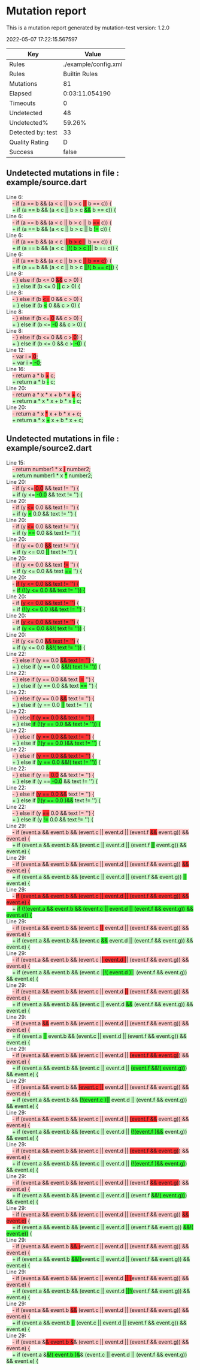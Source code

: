 # Mutation report
This is a mutation report generated by mutation-test version: 1.2.0

2022-05-07 17:22:15.567597

| Key           | Value                     |
| ------------- | ------------------------- |
| Rules         | ./example/config.xml           |
| Rules         | Builtin Rules           |
| Mutations     | 81                        |
| Elapsed     | 0:03:11.054190                        |
| Timeouts      | 0                        |
| Undetected    | 48                        |
| Undetected%   | 59.26%                        |
| Detected by: test            | 33         |
| Quality Rating | D |
| Success | false |


## Undetected mutations in file : example/source.dart
Line 6:<br>
&nbsp;&nbsp;&nbsp;&nbsp;<span style="background-color: rgb(255, 200, 200);">-   if (a == b && (a < c || b > c <span style="background-color: rgb(255, 50, 50);">||</span> b == c)) {</span><br>
&nbsp;&nbsp;&nbsp;&nbsp;<span style="background-color: rgb(200, 255, 200);">+   if (a == b && (a < c || b > c <span style="background-color: rgb(50, 255, 50);">&&</span> b == c)) {</span><br>
Line 6:<br>
&nbsp;&nbsp;&nbsp;&nbsp;<span style="background-color: rgb(255, 200, 200);">-   if (a == b && (a < c || b > c || b <span style="background-color: rgb(255, 50, 50);">==</span> c)) {</span><br>
&nbsp;&nbsp;&nbsp;&nbsp;<span style="background-color: rgb(200, 255, 200);">+   if (a == b && (a < c || b > c || b <span style="background-color: rgb(50, 255, 50);">!=</span> c)) {</span><br>
Line 6:<br>
&nbsp;&nbsp;&nbsp;&nbsp;<span style="background-color: rgb(255, 200, 200);">-   if (a == b && (a < c |<span style="background-color: rgb(255, 50, 50);">| b > c |</span>| b == c)) {</span><br>
&nbsp;&nbsp;&nbsp;&nbsp;<span style="background-color: rgb(200, 255, 200);">+   if (a == b && (a < c |<span style="background-color: rgb(50, 255, 50);">|!( b > c )|</span>| b == c)) {</span><br>
Line 6:<br>
&nbsp;&nbsp;&nbsp;&nbsp;<span style="background-color: rgb(255, 200, 200);">-   if (a == b && (a < c || b > c <span style="background-color: rgb(255, 50, 50);">|| b == c)</span>) {</span><br>
&nbsp;&nbsp;&nbsp;&nbsp;<span style="background-color: rgb(200, 255, 200);">+   if (a == b && (a < c || b > c <span style="background-color: rgb(50, 255, 50);">||!( b == c))</span>) {</span><br>
Line 8:<br>
&nbsp;&nbsp;&nbsp;&nbsp;<span style="background-color: rgb(255, 200, 200);">-   } else if (b <= 0 <span style="background-color: rgb(255, 50, 50);">&&</span> c > 0) {</span><br>
&nbsp;&nbsp;&nbsp;&nbsp;<span style="background-color: rgb(200, 255, 200);">+   } else if (b <= 0 <span style="background-color: rgb(50, 255, 50);">||</span> c > 0) {</span><br>
Line 8:<br>
&nbsp;&nbsp;&nbsp;&nbsp;<span style="background-color: rgb(255, 200, 200);">-   } else if (b <span style="background-color: rgb(255, 50, 50);"><=</span> 0 && c > 0) {</span><br>
&nbsp;&nbsp;&nbsp;&nbsp;<span style="background-color: rgb(200, 255, 200);">+   } else if (b <span style="background-color: rgb(50, 255, 50);"><</span> 0 && c > 0) {</span><br>
Line 8:<br>
&nbsp;&nbsp;&nbsp;&nbsp;<span style="background-color: rgb(255, 200, 200);">-   } else if (b <=<span style="background-color: rgb(255, 50, 50);"> 0</span> && c > 0) {</span><br>
&nbsp;&nbsp;&nbsp;&nbsp;<span style="background-color: rgb(200, 255, 200);">+   } else if (b <=<span style="background-color: rgb(50, 255, 50);"> -0</span> && c > 0) {</span><br>
Line 8:<br>
&nbsp;&nbsp;&nbsp;&nbsp;<span style="background-color: rgb(255, 200, 200);">-   } else if (b <= 0 && c ><span style="background-color: rgb(255, 50, 50);"> 0</span>) {</span><br>
&nbsp;&nbsp;&nbsp;&nbsp;<span style="background-color: rgb(200, 255, 200);">+   } else if (b <= 0 && c ><span style="background-color: rgb(50, 255, 50);"> -0</span>) {</span><br>
Line 12:<br>
&nbsp;&nbsp;&nbsp;&nbsp;<span style="background-color: rgb(255, 200, 200);">-   var i =<span style="background-color: rgb(255, 50, 50);"> 0</span>;</span><br>
&nbsp;&nbsp;&nbsp;&nbsp;<span style="background-color: rgb(200, 255, 200);">+   var i =<span style="background-color: rgb(50, 255, 50);"> -0</span>;</span><br>
Line 16:<br>
&nbsp;&nbsp;&nbsp;&nbsp;<span style="background-color: rgb(255, 200, 200);">-   return a \* b <span style="background-color: rgb(255, 50, 50);">+</span> c;</span><br>
&nbsp;&nbsp;&nbsp;&nbsp;<span style="background-color: rgb(200, 255, 200);">+   return a \* b <span style="background-color: rgb(50, 255, 50);">-</span> c;</span><br>
Line 20:<br>
&nbsp;&nbsp;&nbsp;&nbsp;<span style="background-color: rgb(255, 200, 200);">-   return a \* x \* x + b \* x <span style="background-color: rgb(255, 50, 50);">+</span> c;</span><br>
&nbsp;&nbsp;&nbsp;&nbsp;<span style="background-color: rgb(200, 255, 200);">+   return a \* x \* x + b \* x <span style="background-color: rgb(50, 255, 50);">-</span> c;</span><br>
Line 20:<br>
&nbsp;&nbsp;&nbsp;&nbsp;<span style="background-color: rgb(255, 200, 200);">-   return a \* x <span style="background-color: rgb(255, 50, 50);">\*</span> x + b \* x + c;</span><br>
&nbsp;&nbsp;&nbsp;&nbsp;<span style="background-color: rgb(200, 255, 200);">+   return a \* x <span style="background-color: rgb(50, 255, 50);">+</span> x + b \* x + c;</span><br>


## Undetected mutations in file : example/source2.dart
Line 15:<br>
&nbsp;&nbsp;&nbsp;&nbsp;<span style="background-color: rgb(255, 200, 200);">-     return number1 \* x <span style="background-color: rgb(255, 50, 50);">/</span> number2;</span><br>
&nbsp;&nbsp;&nbsp;&nbsp;<span style="background-color: rgb(200, 255, 200);">+     return number1 \* x <span style="background-color: rgb(50, 255, 50);">\*</span> number2;</span><br>
Line 20:<br>
&nbsp;&nbsp;&nbsp;&nbsp;<span style="background-color: rgb(255, 200, 200);">-     if (y <=<span style="background-color: rgb(255, 50, 50);"> 0.0</span> && text != '') {</span><br>
&nbsp;&nbsp;&nbsp;&nbsp;<span style="background-color: rgb(200, 255, 200);">+     if (y <=<span style="background-color: rgb(50, 255, 50);"> -0.0</span> && text != '') {</span><br>
Line 20:<br>
&nbsp;&nbsp;&nbsp;&nbsp;<span style="background-color: rgb(255, 200, 200);">-     if (y <span style="background-color: rgb(255, 50, 50);"><=</span> 0.0 && text != '') {</span><br>
&nbsp;&nbsp;&nbsp;&nbsp;<span style="background-color: rgb(200, 255, 200);">+     if (y <span style="background-color: rgb(50, 255, 50);"><</span> 0.0 && text != '') {</span><br>
Line 20:<br>
&nbsp;&nbsp;&nbsp;&nbsp;<span style="background-color: rgb(255, 200, 200);">-     if (y <span style="background-color: rgb(255, 50, 50);"><=</span> 0.0 && text != '') {</span><br>
&nbsp;&nbsp;&nbsp;&nbsp;<span style="background-color: rgb(200, 255, 200);">+     if (y <span style="background-color: rgb(50, 255, 50);">==</span> 0.0 && text != '') {</span><br>
Line 20:<br>
&nbsp;&nbsp;&nbsp;&nbsp;<span style="background-color: rgb(255, 200, 200);">-     if (y <= 0.0 <span style="background-color: rgb(255, 50, 50);">&&</span> text != '') {</span><br>
&nbsp;&nbsp;&nbsp;&nbsp;<span style="background-color: rgb(200, 255, 200);">+     if (y <= 0.0 <span style="background-color: rgb(50, 255, 50);">||</span> text != '') {</span><br>
Line 20:<br>
&nbsp;&nbsp;&nbsp;&nbsp;<span style="background-color: rgb(255, 200, 200);">-     if (y <= 0.0 && text <span style="background-color: rgb(255, 50, 50);">!=</span> '') {</span><br>
&nbsp;&nbsp;&nbsp;&nbsp;<span style="background-color: rgb(200, 255, 200);">+     if (y <= 0.0 && text <span style="background-color: rgb(50, 255, 50);">==</span> '') {</span><br>
Line 20:<br>
&nbsp;&nbsp;&nbsp;&nbsp;<span style="background-color: rgb(255, 200, 200);">-    <span style="background-color: rgb(255, 50, 50);"> if (y <= 0.0 && text != '') {</span></span><br>
&nbsp;&nbsp;&nbsp;&nbsp;<span style="background-color: rgb(200, 255, 200);">+    <span style="background-color: rgb(50, 255, 50);"> if (!(y <= 0.0 && text != '')) {</span></span><br>
Line 20:<br>
&nbsp;&nbsp;&nbsp;&nbsp;<span style="background-color: rgb(255, 200, 200);">-     if <span style="background-color: rgb(255, 50, 50);">(y <= 0.0 && text != '')</span> {</span><br>
&nbsp;&nbsp;&nbsp;&nbsp;<span style="background-color: rgb(200, 255, 200);">+     if <span style="background-color: rgb(50, 255, 50);">(!(y <= 0.0 )&& text != '')</span> {</span><br>
Line 20:<br>
&nbsp;&nbsp;&nbsp;&nbsp;<span style="background-color: rgb(255, 200, 200);">-     if <span style="background-color: rgb(255, 50, 50);">(y <= 0.0 && text != '')</span> {</span><br>
&nbsp;&nbsp;&nbsp;&nbsp;<span style="background-color: rgb(200, 255, 200);">+     if <span style="background-color: rgb(50, 255, 50);">(y <= 0.0 &&!( text != ''))</span> {</span><br>
Line 20:<br>
&nbsp;&nbsp;&nbsp;&nbsp;<span style="background-color: rgb(255, 200, 200);">-     if (y <= 0.0 <span style="background-color: rgb(255, 50, 50);">&& text != '')</span> {</span><br>
&nbsp;&nbsp;&nbsp;&nbsp;<span style="background-color: rgb(200, 255, 200);">+     if (y <= 0.0 <span style="background-color: rgb(50, 255, 50);">&&!( text != ''))</span> {</span><br>
Line 22:<br>
&nbsp;&nbsp;&nbsp;&nbsp;<span style="background-color: rgb(255, 200, 200);">-     } else if (y == 0.0 <span style="background-color: rgb(255, 50, 50);">&& text != '')</span> {</span><br>
&nbsp;&nbsp;&nbsp;&nbsp;<span style="background-color: rgb(200, 255, 200);">+     } else if (y == 0.0 <span style="background-color: rgb(50, 255, 50);">&&!( text != ''))</span> {</span><br>
Line 22:<br>
&nbsp;&nbsp;&nbsp;&nbsp;<span style="background-color: rgb(255, 200, 200);">-     } else if (y == 0.0 && text <span style="background-color: rgb(255, 50, 50);">!=</span> '') {</span><br>
&nbsp;&nbsp;&nbsp;&nbsp;<span style="background-color: rgb(200, 255, 200);">+     } else if (y == 0.0 && text <span style="background-color: rgb(50, 255, 50);">==</span> '') {</span><br>
Line 22:<br>
&nbsp;&nbsp;&nbsp;&nbsp;<span style="background-color: rgb(255, 200, 200);">-     } else if (y == 0.0 <span style="background-color: rgb(255, 50, 50);">&&</span> text != '') {</span><br>
&nbsp;&nbsp;&nbsp;&nbsp;<span style="background-color: rgb(200, 255, 200);">+     } else if (y == 0.0 <span style="background-color: rgb(50, 255, 50);">||</span> text != '') {</span><br>
Line 22:<br>
&nbsp;&nbsp;&nbsp;&nbsp;<span style="background-color: rgb(255, 200, 200);">-     } else<span style="background-color: rgb(255, 50, 50);"> if (y == 0.0 && text != '') {</span></span><br>
&nbsp;&nbsp;&nbsp;&nbsp;<span style="background-color: rgb(200, 255, 200);">+     } else<span style="background-color: rgb(50, 255, 50);"> if (!(y == 0.0 && text != '')) {</span></span><br>
Line 22:<br>
&nbsp;&nbsp;&nbsp;&nbsp;<span style="background-color: rgb(255, 200, 200);">-     } else if <span style="background-color: rgb(255, 50, 50);">(y == 0.0 && text != '')</span> {</span><br>
&nbsp;&nbsp;&nbsp;&nbsp;<span style="background-color: rgb(200, 255, 200);">+     } else if <span style="background-color: rgb(50, 255, 50);">(!(y == 0.0 )&& text != '')</span> {</span><br>
Line 22:<br>
&nbsp;&nbsp;&nbsp;&nbsp;<span style="background-color: rgb(255, 200, 200);">-     } else if <span style="background-color: rgb(255, 50, 50);">(y == 0.0 && text != '')</span> {</span><br>
&nbsp;&nbsp;&nbsp;&nbsp;<span style="background-color: rgb(200, 255, 200);">+     } else if <span style="background-color: rgb(50, 255, 50);">(y == 0.0 &&!( text != ''))</span> {</span><br>
Line 22:<br>
&nbsp;&nbsp;&nbsp;&nbsp;<span style="background-color: rgb(255, 200, 200);">-     } else if (y ==<span style="background-color: rgb(255, 50, 50);"> 0.0</span> && text != '') {</span><br>
&nbsp;&nbsp;&nbsp;&nbsp;<span style="background-color: rgb(200, 255, 200);">+     } else if (y ==<span style="background-color: rgb(50, 255, 50);"> -0.0</span> && text != '') {</span><br>
Line 22:<br>
&nbsp;&nbsp;&nbsp;&nbsp;<span style="background-color: rgb(255, 200, 200);">-     } else if <span style="background-color: rgb(255, 50, 50);">(y == 0.0 &&</span> text != '') {</span><br>
&nbsp;&nbsp;&nbsp;&nbsp;<span style="background-color: rgb(200, 255, 200);">+     } else if <span style="background-color: rgb(50, 255, 50);">(!(y == 0.0 )&&</span> text != '') {</span><br>
Line 22:<br>
&nbsp;&nbsp;&nbsp;&nbsp;<span style="background-color: rgb(255, 200, 200);">-     } else if (y <span style="background-color: rgb(255, 50, 50);">==</span> 0.0 && text != '') {</span><br>
&nbsp;&nbsp;&nbsp;&nbsp;<span style="background-color: rgb(200, 255, 200);">+     } else if (y <span style="background-color: rgb(50, 255, 50);">!=</span> 0.0 && text != '') {</span><br>
Line 29:<br>
&nbsp;&nbsp;&nbsp;&nbsp;<span style="background-color: rgb(255, 200, 200);">-     if (event.a && event.b && (event.c || event.d || (event.f <span style="background-color: rgb(255, 50, 50);">&&</span> event.g)) && event.e) {</span><br>
&nbsp;&nbsp;&nbsp;&nbsp;<span style="background-color: rgb(200, 255, 200);">+     if (event.a && event.b && (event.c || event.d || (event.f <span style="background-color: rgb(50, 255, 50);">||</span> event.g)) && event.e) {</span><br>
Line 29:<br>
&nbsp;&nbsp;&nbsp;&nbsp;<span style="background-color: rgb(255, 200, 200);">-     if (event.a && event.b && (event.c || event.d || (event.f && event.g)) <span style="background-color: rgb(255, 50, 50);">&&</span> event.e) {</span><br>
&nbsp;&nbsp;&nbsp;&nbsp;<span style="background-color: rgb(200, 255, 200);">+     if (event.a && event.b && (event.c || event.d || (event.f && event.g)) <span style="background-color: rgb(50, 255, 50);">||</span> event.e) {</span><br>
Line 29:<br>
&nbsp;&nbsp;&nbsp;&nbsp;<span style="background-color: rgb(255, 200, 200);">-    <span style="background-color: rgb(255, 50, 50);"> if (event.a && event.b && (event.c || event.d || (event.f && event.g)) && event.e) {</span></span><br>
&nbsp;&nbsp;&nbsp;&nbsp;<span style="background-color: rgb(200, 255, 200);">+    <span style="background-color: rgb(50, 255, 50);"> if (!(event.a && event.b && (event.c || event.d || (event.f && event.g)) && event.e)) {</span></span><br>
Line 29:<br>
&nbsp;&nbsp;&nbsp;&nbsp;<span style="background-color: rgb(255, 200, 200);">-     if (event.a && event.b && (event.c <span style="background-color: rgb(255, 50, 50);">||</span> event.d || (event.f && event.g)) && event.e) {</span><br>
&nbsp;&nbsp;&nbsp;&nbsp;<span style="background-color: rgb(200, 255, 200);">+     if (event.a && event.b && (event.c <span style="background-color: rgb(50, 255, 50);">&&</span> event.d || (event.f && event.g)) && event.e) {</span><br>
Line 29:<br>
&nbsp;&nbsp;&nbsp;&nbsp;<span style="background-color: rgb(255, 200, 200);">-     if (event.a && event.b && (event.c |<span style="background-color: rgb(255, 50, 50);">| event.d |</span>| (event.f && event.g)) && event.e) {</span><br>
&nbsp;&nbsp;&nbsp;&nbsp;<span style="background-color: rgb(200, 255, 200);">+     if (event.a && event.b && (event.c |<span style="background-color: rgb(50, 255, 50);">|!( event.d )|</span>| (event.f && event.g)) && event.e) {</span><br>
Line 29:<br>
&nbsp;&nbsp;&nbsp;&nbsp;<span style="background-color: rgb(255, 200, 200);">-     if (event.a && event.b && (event.c || event.d <span style="background-color: rgb(255, 50, 50);">||</span> (event.f && event.g)) && event.e) {</span><br>
&nbsp;&nbsp;&nbsp;&nbsp;<span style="background-color: rgb(200, 255, 200);">+     if (event.a && event.b && (event.c || event.d <span style="background-color: rgb(50, 255, 50);">&&</span> (event.f && event.g)) && event.e) {</span><br>
Line 29:<br>
&nbsp;&nbsp;&nbsp;&nbsp;<span style="background-color: rgb(255, 200, 200);">-     if (event.a <span style="background-color: rgb(255, 50, 50);">&&</span> event.b && (event.c || event.d || (event.f && event.g)) && event.e) {</span><br>
&nbsp;&nbsp;&nbsp;&nbsp;<span style="background-color: rgb(200, 255, 200);">+     if (event.a <span style="background-color: rgb(50, 255, 50);">||</span> event.b && (event.c || event.d || (event.f && event.g)) && event.e) {</span><br>
Line 29:<br>
&nbsp;&nbsp;&nbsp;&nbsp;<span style="background-color: rgb(255, 200, 200);">-     if (event.a && event.b && (event.c || event.d || <span style="background-color: rgb(255, 50, 50);">(event.f && event.g)</span>) && event.e) {</span><br>
&nbsp;&nbsp;&nbsp;&nbsp;<span style="background-color: rgb(200, 255, 200);">+     if (event.a && event.b && (event.c || event.d || <span style="background-color: rgb(50, 255, 50);">(event.f &&!( event.g))</span>) && event.e) {</span><br>
Line 29:<br>
&nbsp;&nbsp;&nbsp;&nbsp;<span style="background-color: rgb(255, 200, 200);">-     if (event.a && event.b && <span style="background-color: rgb(255, 50, 50);">(event.c ||</span> event.d || (event.f && event.g)) && event.e) {</span><br>
&nbsp;&nbsp;&nbsp;&nbsp;<span style="background-color: rgb(200, 255, 200);">+     if (event.a && event.b && <span style="background-color: rgb(50, 255, 50);">(!(event.c )||</span> event.d || (event.f && event.g)) && event.e) {</span><br>
Line 29:<br>
&nbsp;&nbsp;&nbsp;&nbsp;<span style="background-color: rgb(255, 200, 200);">-     if (event.a && event.b && (event.c || event.d || <span style="background-color: rgb(255, 50, 50);">(event.f &&</span> event.g)) && event.e) {</span><br>
&nbsp;&nbsp;&nbsp;&nbsp;<span style="background-color: rgb(200, 255, 200);">+     if (event.a && event.b && (event.c || event.d || <span style="background-color: rgb(50, 255, 50);">(!(event.f )&&</span> event.g)) && event.e) {</span><br>
Line 29:<br>
&nbsp;&nbsp;&nbsp;&nbsp;<span style="background-color: rgb(255, 200, 200);">-     if (event.a && event.b && (event.c || event.d || <span style="background-color: rgb(255, 50, 50);">(event.f && event.g)</span>) && event.e) {</span><br>
&nbsp;&nbsp;&nbsp;&nbsp;<span style="background-color: rgb(200, 255, 200);">+     if (event.a && event.b && (event.c || event.d || <span style="background-color: rgb(50, 255, 50);">(!(event.f )&& event.g)</span>) && event.e) {</span><br>
Line 29:<br>
&nbsp;&nbsp;&nbsp;&nbsp;<span style="background-color: rgb(255, 200, 200);">-     if (event.a && event.b && (event.c || event.d || (event.f <span style="background-color: rgb(255, 50, 50);">&& event.g)</span>) && event.e) {</span><br>
&nbsp;&nbsp;&nbsp;&nbsp;<span style="background-color: rgb(200, 255, 200);">+     if (event.a && event.b && (event.c || event.d || (event.f <span style="background-color: rgb(50, 255, 50);">&&!( event.g))</span>) && event.e) {</span><br>
Line 29:<br>
&nbsp;&nbsp;&nbsp;&nbsp;<span style="background-color: rgb(255, 200, 200);">-     if (event.a && event.b && (event.c || event.d || (event.f && event.g)) <span style="background-color: rgb(255, 50, 50);">&& event.e)</span> {</span><br>
&nbsp;&nbsp;&nbsp;&nbsp;<span style="background-color: rgb(200, 255, 200);">+     if (event.a && event.b && (event.c || event.d || (event.f && event.g)) <span style="background-color: rgb(50, 255, 50);">&&!( event.e))</span> {</span><br>
Line 29:<br>
&nbsp;&nbsp;&nbsp;&nbsp;<span style="background-color: rgb(255, 200, 200);">-     if (event.a && event.b <span style="background-color: rgb(255, 50, 50);">&& (</span>event.c || event.d || (event.f && event.g)) && event.e) {</span><br>
&nbsp;&nbsp;&nbsp;&nbsp;<span style="background-color: rgb(200, 255, 200);">+     if (event.a && event.b <span style="background-color: rgb(50, 255, 50);">&&!(</span>event.c || event.d || (event.f && event.g)) && event.e) {</span><br>
Line 29:<br>
&nbsp;&nbsp;&nbsp;&nbsp;<span style="background-color: rgb(255, 200, 200);">-     if (event.a && event.b && (event.c || event.d <span style="background-color: rgb(255, 50, 50);">|| (</span>event.f && event.g)) && event.e) {</span><br>
&nbsp;&nbsp;&nbsp;&nbsp;<span style="background-color: rgb(200, 255, 200);">+     if (event.a && event.b && (event.c || event.d <span style="background-color: rgb(50, 255, 50);">||!(</span>event.f && event.g)) && event.e) {</span><br>
Line 29:<br>
&nbsp;&nbsp;&nbsp;&nbsp;<span style="background-color: rgb(255, 200, 200);">-     if (event.a && event.b <span style="background-color: rgb(255, 50, 50);">&&</span> (event.c || event.d || (event.f && event.g)) && event.e) {</span><br>
&nbsp;&nbsp;&nbsp;&nbsp;<span style="background-color: rgb(200, 255, 200);">+     if (event.a && event.b <span style="background-color: rgb(50, 255, 50);">||</span> (event.c || event.d || (event.f && event.g)) && event.e) {</span><br>
Line 29:<br>
&nbsp;&nbsp;&nbsp;&nbsp;<span style="background-color: rgb(255, 200, 200);">-     if (event.a &<span style="background-color: rgb(255, 50, 50);">& event.b &</span>& (event.c || event.d || (event.f && event.g)) && event.e) {</span><br>
&nbsp;&nbsp;&nbsp;&nbsp;<span style="background-color: rgb(200, 255, 200);">+     if (event.a &<span style="background-color: rgb(50, 255, 50);">&!( event.b )&</span>& (event.c || event.d || (event.f && event.g)) && event.e) {</span><br>


